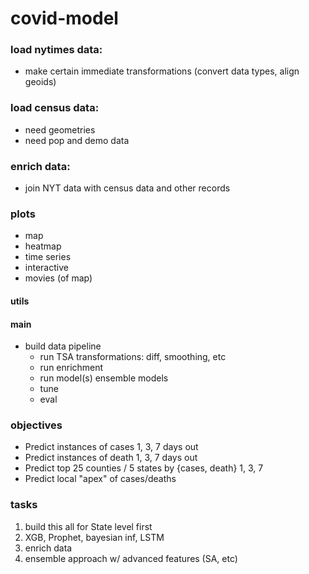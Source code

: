 # covid-model

### load nytimes data:
- make certain immediate transformations (convert data types, align geoids)

### load census data:
- need geometries
- need pop and demo data

### enrich data:
- join NYT data with  census data and other records

### plots
- map
- heatmap
- time series
- interactive
- movies (of map)

#### utils

#### main
- build data pipeline
    - run TSA transformations: diff, smoothing, etc
    - run enrichment
    - run model(s) ensemble models
    - tune
    - eval
    
### objectives
- Predict instances of cases 1, 3, 7 days out
- Predict instances of death 1, 3, 7 days out
- Predict top 25 counties / 5 states by {cases, death} 1, 3, 7
- Predict local "apex" of cases/deaths

### tasks
1. build this all for State level first
2.  XGB, Prophet, bayesian inf, LSTM
3. enrich data
4. ensemble approach w/ advanced features (SA, etc)